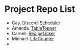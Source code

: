 # Project Repo List

- Cay. [Discord-Scheduler](https://github.com/nganttong/Passion-Project-Discord-Scheduler)
- Amanda. [TableTopper](https://github.com/AmandaJ-Huang/PassionProject/blob/main/ProjectOnePager.md)
- Carnell. [RecipeLinker](https://github.com/c-poteat/passionProject)
- Michael. [LifeCounter](https://github.com/mgawron8/LifeCounterProject)
- 
